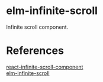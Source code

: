 # elm-infinite-scroll

Infinite scroll component.

# References

[react-infinite-scroll-component](https://github.com/ankeetmaini/react-infinite-scroll-component)  
[elm-infinite-scroll](https://github.com/FabienHenon/elm-infinite-scroll)

